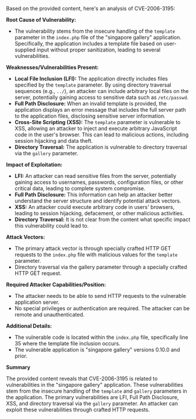 Based on the provided content, here's an analysis of CVE-2006-3195:

**Root Cause of Vulnerability:**

*   The vulnerability stems from the insecure handling of the `template` parameter in the `index.php` file of the "singapore gallery" application. Specifically, the application includes a template file based on user-supplied input without proper sanitization, leading to several vulnerabilities.

**Weaknesses/Vulnerabilities Present:**

*   **Local File Inclusion (LFI):** The application directly includes files specified by the `template` parameter. By using directory traversal sequences (e.g., `../`), an attacker can include arbitrary local files on the server, potentially gaining access to sensitive data such as `/etc/passwd`.
*   **Full Path Disclosure:** When an invalid template is provided, the application displays an error message that includes the full server path to the application files, disclosing sensitive server information.
*   **Cross-Site Scripting (XSS):**  The `template` parameter is vulnerable to XSS, allowing an attacker to inject and execute arbitrary JavaScript code in the user's browser. This can lead to malicious actions, including session hijacking and data theft.
*   **Directory Traversal:** The application is vulnerable to directory traversal via the `gallery` parameter.

**Impact of Exploitation:**

*   **LFI:** An attacker can read sensitive files from the server, potentially gaining access to usernames, passwords, configuration files, or other critical data, leading to complete system compromise.
*   **Full Path Disclosure:** This information can help an attacker better understand the server structure and identify potential attack vectors.
*   **XSS:** An attacker could execute arbitrary code in users' browsers, leading to session hijacking, defacement, or other malicious activities.
*   **Directory Traversal:** It is not clear from the content what specific impact this vulnerability could lead to.

**Attack Vectors:**

*   The primary attack vector is through specially crafted HTTP GET requests to the `index.php` file with malicious values for the `template` parameter.
*   Directory traversal via the gallery parameter through a specially crafted HTTP GET request.

**Required Attacker Capabilities/Position:**

*   The attacker needs to be able to send HTTP requests to the vulnerable application server.
*   No special privileges or authentication are required. The attacker can be remote and unauthenticated.

**Additional Details:**

*   The vulnerable code is located within the `index.php` file, specifically line 35 where the template file inclusion occurs.
*   The vulnerable application is "singapore gallery" versions 0.10.0 and prior.

**Summary**

The provided content reveals that CVE-2006-3195 is related to vulnerabilities in the "singapore gallery" application. These vulnerabilities stem from the insecure handling of the `template` and `gallery` parameters in the application. The primary vulnerabilities are LFI, Full Path Disclosure, XSS, and directory traversal via the `gallery` parameter. An attacker can exploit these vulnerabilities through crafted HTTP requests.